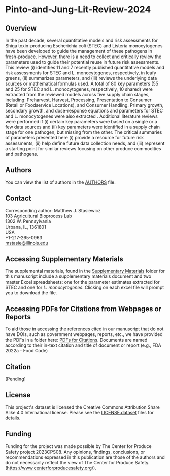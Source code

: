 # Pinto-and-Jung-Lit-Review-2024

## Overview
In the past decade, several quantitative models and risk assessments for Shiga toxin-producing Escherichia coli (STEC) and Listeria monocytogenes have been developed to guide the management of these pathogens in fresh-produce. However, there is a need to collect and critically review the parameters used to guide their potential reuse in future risk assessments. This review (i) identifies 11 and 7 recently published quantitative models and risk assessments for STEC and L. monocytogenes, respectively, in leafy greens, (ii) summarizes parameters, and (iii) reviews the underlying data sources or mathematical formulas used. A total of 80 key parameters (55 and 25 for STEC and L. monocytogenes, respectively, 10 shared) were extracted from the reviewed models across five supply chain stages, including: Preharvest, Harvest, Processing, Presentation to Consumer (Retail or Foodservice Locations), and Consumer Handling. Primary growth, secondary growth, and dose-response equations and parameters for STEC and L. monocytogenes were also extracted . Additional literature reviews were performed if (i) certain key parameters were based on a single or a few data sources and (ii) key parameters were identified in a supply chain stage for one pathogen, but missing from the other.  The critical summaries of parameters presented here (i) provide a resource for future risk assessments, (ii) help define future data collection needs, and (iii) represent a starting point for similar reviews focusing on other produce commodities and pathogens.

## Authors
You can view the list of authors in the [AUTHORS](/AUTHORS) file.

## Contact
Corresponding author: Matthew J. Stasiewicz<br>
103 Agricultural Bioprocess Lab<br>
1302 W. Pennsylvania<br>
Urbana, IL, 1361801<br>
USA<br>
+1-217-265-0963<br>
[mstasie@illinois.edu](mailto:mstasie@illinois.edu)

## Accessing Supplementary Materials
The supplemental materials, found in the [Supplementary Materials](https://github.com/foodsafetylab/Pinto-and-Jung-2024-Lit-Review/tree/main/Supplementary%20Materials) folder for this manuscript include a supplementary materials document and two master Excel spreadsheets: one for the parameter estimates extracted for STEC and one for _L. monocytogenes_. Clicking on each excel file will prompt you to download the file. 

## Accessing PDFs for Citations from Webpages or Reports

To aid those in accessing the references cited in our manuscript that do not have DOIs, such as government webpages, reports, etc., we have provided the PDFs in a folder here: [PDFs for Citations](https://github.com/foodsafetylab/Pinto-and-Jung-2024-Lit-Review/tree/main/PDFs%20for%20Citations). Documents are named according to their in-text citation and title of document or report (e.g., FDA 2022a - Food Code)

## Citation
[Pending]

## License
This project's dataset is licensed the Creative Commons Attribution Share Alike 4.0 International license. Please see the [LICENSE.dataset](/LICENSE.dataset) files for details.

## Funding
Funding for the project was made possible by The Center for Produce Safety project 2023CPS08. Any opinions, findings, conclusions, or recommendations expressed in this publication are those of the authors and do not necessarily reflect the view of The Center for Produce Safety. (https://www.centerforproducesafety.org/).
